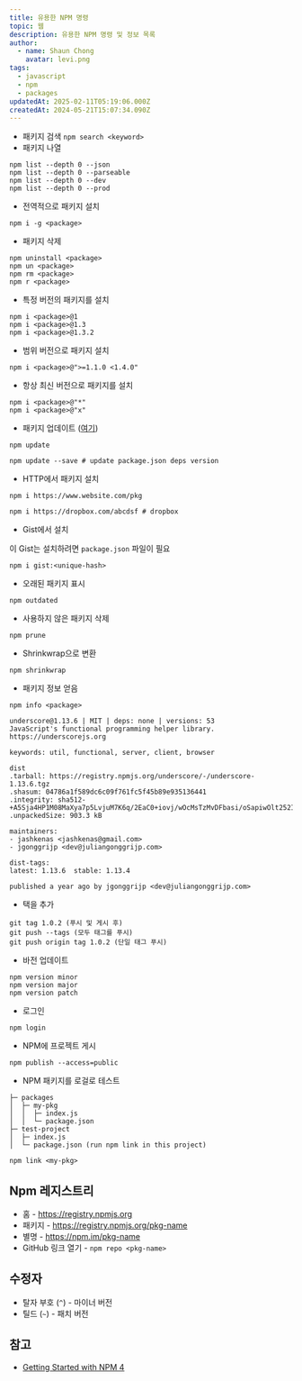 ```yaml
---
title: 유용한 NPM 명령
topic: 웹
description: 유용한 NPM 명령 및 정보 목록
author:
  - name: Shaun Chong
    avatar: levi.png
tags:
  - javascript
  - npm
  - packages
updatedAt: 2025-02-11T05:19:06.000Z
createdAt: 2024-05-21T15:07:34.090Z
---
```


- 패키지 검색 `npm search <keyword>`
- 패키지 나열

```
npm list --depth 0 --json
npm list --depth 0 --parseable
npm list --depth 0 --dev
npm list --depth 0 --prod
```

- 전역적으로 패키지 설치

```
npm i -g <package>
```

- 패키지 삭제

```
npm uninstall <package>
npm un <package>
npm rm <package>
npm r <package>
```

- 특정 버전의 패키지를 설치

```
npm i <package>@1
npm i <package>@1.3
npm i <package>@1.3.2
```

- 범위 버전으로 패키지 설치

```
npm i <package>@">=1.1.0 <1.4.0"
```

- 항상 최신 버전으로 패키지를 설치

```
npm i <package>@"*"
npm i <package>@"x"
```

- 패키지 업데이트 ([여기](https://docs.npmjs.com/cli/v10/commands/npm-update))

```
npm update

npm update --save # update package.json deps version
```

- HTTP에서 패키지 설치

```
npm i https://www.website.com/pkg

npm i https://dropbox.com/abcdsf # dropbox
```

- Gist에서 설치

이 Gist는 설치하려면 `package.json` 파일이 필요

```
npm i gist:<unique-hash>
```

- 오래된 패키지 표시

```
npm outdated
```

- 사용하지 않은 패키지 삭제

```
npm prune
```

- Shrinkwrap으로 변환

```
npm shrinkwrap
```

- 패키지 정보 얻음

```
npm info <package>
```

```
underscore@1.13.6 | MIT | deps: none | versions: 53
JavaScript's functional programming helper library.
https://underscorejs.org

keywords: util, functional, server, client, browser

dist
.tarball: https://registry.npmjs.org/underscore/-/underscore-1.13.6.tgz
.shasum: 04786a1f589dc6c09f761fc5f45b89e935136441
.integrity: sha512-+A5Sja4HP1M08MaXya7p5LvjuM7K6q/2EaC0+iovj/wOcMsTzMvDFbasi/oSapiwOlt252IqsKqPjCl7huKS0A==
.unpackedSize: 903.3 kB

maintainers:
- jashkenas <jashkenas@gmail.com>
- jgonggrijp <dev@juliangonggrijp.com>

dist-tags:
latest: 1.13.6  stable: 1.13.4

published a year ago by jgonggrijp <dev@juliangonggrijp.com>
```

- 택을 추가

```
git tag 1.0.2 (푸시 및 게시 후)
git push --tags (모두 태그를 푸시)
git push origin tag 1.0.2 (단일 태그 푸시)
```

- 바전 업데이트

```
npm version minor
npm version major
npm version patch
```

- 로그인

```
npm login
```

- NPM에 프로젝트 게시

```
npm publish --access=public
```

- NPM 패키지를 로걸로 테스트

```
├─ packages
│  ├─ my-pkg
│  │  ├─ index.js
│  │  └─ package.json
├─ test-project
│  ├─ index.js
│  └─ package.json (run npm link in this project)
```

```
npm link <my-pkg>
```

## Npm 레지스트리

- 홈 - https://registry.npmjs.org
- 패키지 - https://registry.npmjs.org/pkg-name
- 별명 - https://npm.im/pkg-name
- GitHub 링크 열기 - `npm repo <pkg-name>`

## 수정자

- 탈자 부호 (`^`) - 마이너 버전
- 틸드 (`~`) - 패치 버전

## 참고

- [Getting Started with NPM 4](https://app.pluralsight.com/library/courses/npm-getting-started/)
